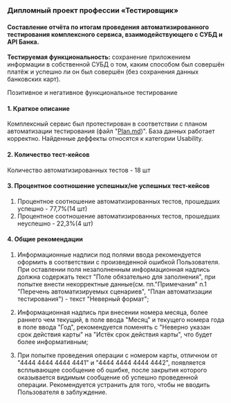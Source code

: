 ### Дипломный проект профессии «Тестировщик»
#### Составление отчёта по итогам проведения автоматизированного тестирования комплексного сервиса, взаимодействующего с СУБД и API Банка.
**Тестируемая функциональность:** сохранение приложением информации в собственной СУБД о том, каким способом был совершён платёж и успешно ли он был совершён (без сохранения 
данных банковских карт).
                                  

Позитивное и негативное функциональное тестирование

#### 1. Краткое описание
Комплексный сервис был протестирован в соответствии с планом автоматизации тестирования (файл "[Plan.md](https://github.com/AleksandrZhuravel/aqa_diploma/blob/master/Plan.md))". 
База данных работает корректно. Найденные деффекты относятся к категории Usability. 

#### 2. Количество тест-кейсов
Количество автоматизированных тестов - 18 шт

#### 3. Процентное соотношение успешных/не успешных тест-кейсов
1) Процентное соотношение автоматизированных тестов, прошедших успешно - 77,7%(14 шт)
2) Процентное соотношение автоматизированных тестов, прошедших неуспешно - 22,3%(4 шт)

#### 4. Общие рекомендации
1) Информационные надписи под полями ввода рекомендуется оформить в соответствии с произведенной ошибкой Пользователя. При оставлении поля незаполненным информационная надпись
должна содержать текст "Поле обязательно для заполнения", при попытке внести некорректные данные(см. пп."Примечания" п.1 "Перечень автоматизируемых сценариев", "План автоматизации
 тестирования") - текст "Неверный формат";
 
2) Информационная надпись при внесении номера месяца, более раннего чем текущий, в поле ввода "Месяц" и текущего номера года в поле ввода "Год", рекомендуется поменять с 
"Неверно указан срок действия карты" на "Истёк срок действия карты", что будет более информативным;

3) При попытке проведения операции с номером карты, отличном от "4444 4444 4444 4441" и "4444 4444 4444 4442", появляется всплывающее сообщение об ошибке, после закрытия которого
оказывается видимым сообщение об успешно проведенной операции. Рекомендуется устранить для того, чтобы не вводить Пользователя в заблуждение.  